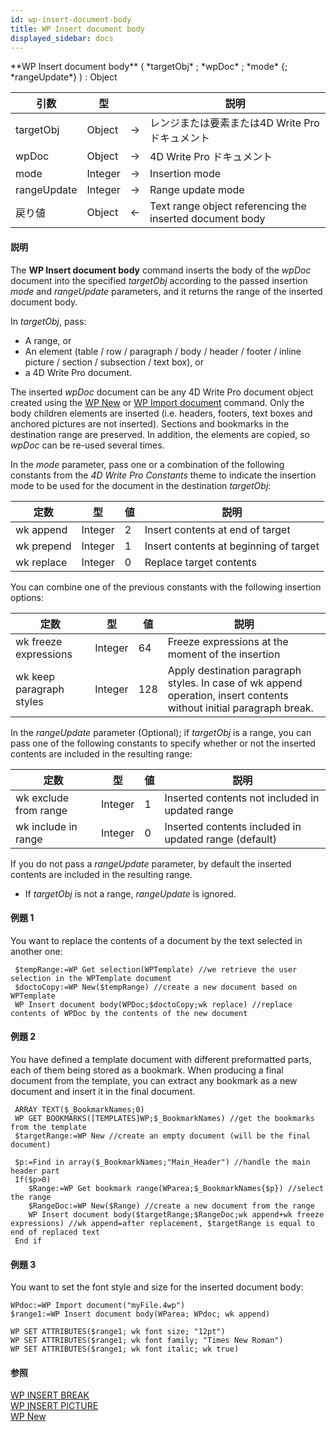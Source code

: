 ```yaml
---
id: wp-insert-document-body
title: WP Insert document body
displayed_sidebar: docs
---
```


<!--REF #_command_.WP Insert document body.Syntax-->**WP Insert document body** ( *targetObj* ; *wpDoc* ; *mode* {; *rangeUpdate*} ) : Object<!-- END REF-->

<!--REF #_command_.WP Insert document body.Params-->

| 引数          | 型       |   | 説明                                                       |
| ----------- | ------- | - | -------------------------------------------------------- |
| targetObj   | Object  | → | レンジまたは要素または4D Write Pro ドキュメント                           |
| wpDoc       | Object  | → | 4D Write Pro ドキュメント                                      |
| mode        | Integer | → | Insertion mode                                           |
| rangeUpdate | Integer | → | Range update mode                                        |
| 戻り値         | Object  | ← | Text range object referencing the inserted document body |

<!-- END REF-->

#### 説明

The **WP Insert document body** command<!--REF #_command_.WP Insert document body.Summary--> inserts the body of the *wpDoc* document into the specified *targetObj* according to the passed insertion *mode* and *rangeUpdate* parameters, and it returns the range of the inserted document body.<!-- END REF-->

In *targetObj*, pass:

- A range, or
- An element (table / row / paragraph / body / header / footer / inline picture / section / subsection / text box), or
- a 4D Write Pro document.

The inserted *wpDoc* document can be any 4D Write Pro document object created using the [WP New](../commands-legacy/wp-new.md) or [WP Import document](wp-import-document.md) command. Only the body children elements are inserted (i.e. headers, footers, text boxes and anchored pictures are not inserted). Sections and bookmarks in the destination range are preserved. In addition, the elements are copied, so *wpDoc* can be re-used several times.

In the *mode* parameter, pass one or a combination of the following constants from the *4D Write Pro Constants* theme to indicate the insertion mode to be used for the document in the destination *targetObj*:

| 定数         | 型       | 値 | 説明                                     |
| ---------- | ------- | - | -------------------------------------- |
| wk append  | Integer | 2 | Insert contents at end of target       |
| wk prepend | Integer | 1 | Insert contents at beginning of target |
| wk replace | Integer | 0 | Replace target contents                |

You can combine one of the previous constants with the following insertion options:

| 定数                       | 型       | 値   | 説明                                                                                                                                                   |
| ------------------------ | ------- | --- | ---------------------------------------------------------------------------------------------------------------------------------------------------- |
| wk freeze expressions    | Integer | 64  | Freeze expressions at the moment of the insertion                                                                                                    |
| wk keep paragraph styles | Integer | 128 | Apply destination paragraph styles. In case of wk append operation, insert contents without initial paragraph break. |

In the *rangeUpdate* parameter (Optional); if *targetObj* is a range, you can pass one of the following constants to specify whether or not the inserted contents are included in the resulting range:

| 定数                    | 型       | 値 | 説明                                                                       |
| --------------------- | ------- | - | ------------------------------------------------------------------------ |
| wk exclude from range | Integer | 1 | Inserted contents not included in updated range                          |
| wk include in range   | Integer | 0 | Inserted contents included in updated range (default) |

If you do not pass a *rangeUpdate* parameter, by default the inserted contents are included in the resulting range.

- If *targetObj* is not a range, *rangeUpdate* is ignored.

#### 例題 1

You want to replace the contents of a document by the text selected in another one:

```4d
 $tempRange:=WP Get selection(WPTemplate) //we retrieve the user selection in the WPTemplate document
 $doctoCopy:=WP New($tempRange) //create a new document based on WPTemplate
 WP Insert document body(WPDoc;$doctoCopy;wk replace) //replace contents of WPDoc by the contents of the new document
```

#### 例題 2

You have defined a template document with different preformatted parts, each of them being stored as a bookmark. When producing a final document from the template, you can extract any bookmark as a new document and insert it in the final document.

```4d
 ARRAY TEXT($_BookmarkNames;0)
 WP GET BOOKMARKS([TEMPLATES]WP;$_BookmarkNames) //get the bookmarks from the template
 $targetRange:=WP New //create an empty document (will be the final document)
 
 $p:=Find in array($_BookmarkNames;"Main_Header") //handle the main header part
 If($p>0)
    $Range:=WP Get bookmark range(WParea;$_BookmarkNames{$p}) //select the range
    $RangeDoc:=WP New($Range) //create a new document from the range
    WP Insert document body($targetRange;$RangeDoc;wk append+wk freeze expressions) //wk append=after replacement, $targetRange is equal to end of replaced text
 End if
```

#### 例題 3

You want to set the font style and size for the inserted document body:

```4d
WPdoc:=WP Import document("myFile.4wp")
$range1:=WP Insert document body(WParea; WPdoc; wk append)

WP SET ATTRIBUTES($range1; wk font size; "12pt")
WP SET ATTRIBUTES($range1; wk font family; "Times New Roman")
WP SET ATTRIBUTES($range1; wk font italic; wk true)
```

#### 参照

[WP INSERT BREAK](wp-insert-break.md)\
[WP INSERT PICTURE](wp-insert-picture.md)\
[WP New](../commands-legacy/wp-new.md)
